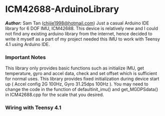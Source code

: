 # ICM42688-ArduinoLibrary
***Author:*** Sam Tan (chijie1998@hotmail.com)
Just a casual Arduino IDE library for 6 DOF IMU, ICM42688.
This device is relatively new and I could not find any existing arduino library from the internet, hence decided to write it myself as a part of my project needed this IMU to work with Teensy 4.1 using Arduino IDE.

### Important Notes
This library only provides basic functions such as initialize IMU, get temperature, gyro and accel data, check and set offset which is sufficient for normal uses. 
This library provides fixed initialization during device start up ( Accel config 2G 100Hz, Gyro 31.25dps 100Hz ). You may need to change the code in the function of defaultinit_imu() and get_MGDPSdata() in ICM42688.cpp for the scale that you desired. 

### Wiring with Teensy 4.1 
